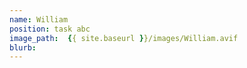 ```yaml
---
name: William
position: task abc
image_path:  {{ site.baseurl }}/images/William.avif
blurb: 
---
```

